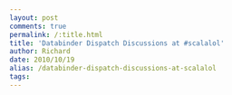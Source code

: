 ```yaml
---
layout: post
comments: true
permalink: /:title.html
title: 'Databinder Dispatch Discussions at #scalalol'
author: Richard
date: 2010/10/19
alias: /databinder-dispatch-discussions-at-scalalol
tags:
---
```


<object height="300" width="400">
<param name="allowfullscreen" value="true" />
<param name="allowscriptaccess" value="always" />
<param name="movie" value="http://vimeo.com/moogaloop.swf?clip_id=15673543&amp;server=vimeo.com&amp;show_title=0&amp;show_byline=0&amp;show_portrait=0&amp;color=ffffff&amp;fullscreen=1&amp;autoplay=0&amp;loop=0" /><embed src="http://vimeo.com/moogaloop.swf?clip_id=15673543&amp;server=vimeo.com&amp;show_title=0&amp;show_byline=0&amp;show_portrait=0&amp;color=ffffff&amp;fullscreen=1&amp;autoplay=0&amp;loop=0" type="application/x-shockwave-flash" height="300" width="400"></embed>
</object>

